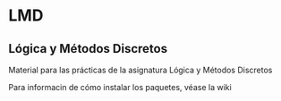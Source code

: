 # LMD
## Lógica y Métodos Discretos

Material para las prácticas de la asignatura Lógica y Métodos Discretos

Para informacin de cómo instalar los paquetes, véase la wiki
